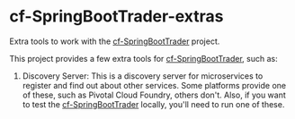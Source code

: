 # cf-SpringBootTrader-extras
Extra tools to work with the [cf-SpringBootTrader](https://github.com/dpinto-pivotal/cf-SpringBootTrader) project.

This project provides a few extra tools for [cf-SpringBootTrader](https://github.com/dpinto-pivotal/cf-SpringBootTrader), such as:

1. Discovery Server:
This is a discovery server for microservices to register and find out about other services. Some platforms provide one of these, such as Pivotal Cloud Foundry, others don't. Also, if you want to test the [cf-SpringBootTrader](https://github.com/dpinto-pivotal/cf-SpringBootTrader) locally, you'll need to run one of these.
